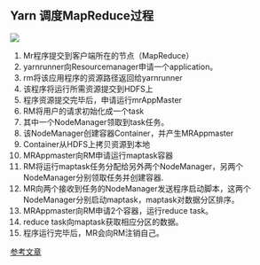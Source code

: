 ## Yarn 调度MapReduce过程

![](../picturees/yarn调度mr过程.jpg)

1. Mr程序提交到客户端所在的节点（MapReduce）
2. yarnrunner向Resourcemanager申请一个application。
3. rm将该应用程序的资源路径返回给yarnrunner
4. 该程序将运行所需资源提交到HDFS上
5. 程序资源提交完毕后，申请运行mrAppMaster
6. RM将用户的请求初始化成一个task
7. 其中一个NodeManager领取到task任务。
8. 该NodeManager创建容器Container，并产生MRAppmaster
9. Container从HDFS上拷贝资源到本地
10. MRAppmaster向RM申请运行maptask容器
11. RM将运行maptask任务分配给另外两个NodeManager，另两个NodeManager分别领取任务并创建容器.
12. MR向两个接收到任务的NodeManager发送程序启动脚本，这两个NodeManager分别启动maptask，maptask对数据分区排序。
13. MRAppmaster向RM申请2个容器，运行reduce task。
14. reduce task向maptask获取相应分区的数据。
15. 程序运行完毕后，MR会向RM注销自己。

[参考文章](<https://blog.csdn.net/qq_26442553/article/details/78699759>)